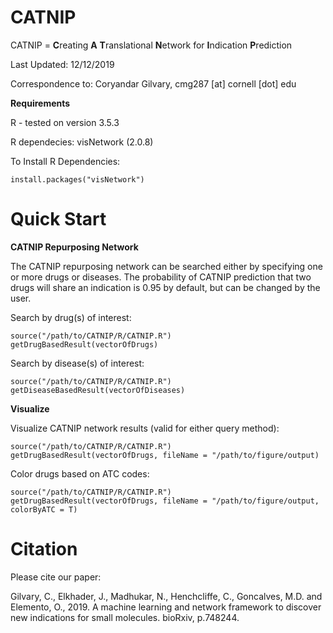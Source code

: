# CATNIP

CATNIP = **C**reating **A** **T**ranslational **N**etwork for **I**ndication **P**rediction

Last Updated: 12/12/2019

Correspondence to: Coryandar Gilvary, cmg287 [at] cornell [dot] edu


**Requirements**

R - tested on version 3.5.3

R dependecies: visNetwork (2.0.8)

To Install R Dependencies:
```
install.packages("visNetwork")
```

# Quick Start
**CATNIP Repurposing Network**

The CATNIP repurposing network can be searched either by specifying one or more drugs or diseases. The probability of CATNIP prediction that two drugs will share an indication is 0.95 by default, but can be changed by the user.  

Search by drug(s) of interest:

```
source("/path/to/CATNIP/R/CATNIP.R")
getDrugBasedResult(vectorOfDrugs)
```

Search by disease(s) of interest:

```
source("/path/to/CATNIP/R/CATNIP.R")
getDiseaseBasedResult(vectorOfDiseases)
```
**Visualize**

Visualize CATNIP network results (valid for either query method):
```
source("/path/to/CATNIP/R/CATNIP.R")
getDrugBasedResult(vectorOfDrugs, fileName = "/path/to/figure/output)
```

Color drugs based on ATC codes:
```
source("/path/to/CATNIP/R/CATNIP.R")
getDrugBasedResult(vectorOfDrugs, fileName = "/path/to/figure/output, colorByATC = T)
```

# Citation
Please cite our paper: 

Gilvary, C., Elkhader, J., Madhukar, N., Henchcliffe, C., Goncalves, M.D. and Elemento, O., 2019. A machine learning and network framework to discover new indications for small molecules. bioRxiv, p.748244.

